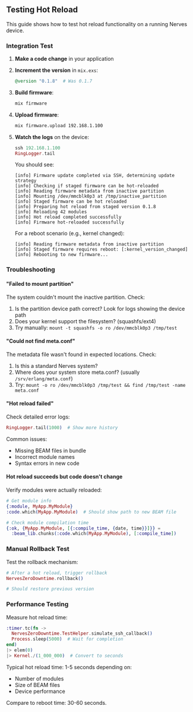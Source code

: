## Testing Hot Reload

This guide shows how to test hot reload functionality on a running Nerves device.

### Integration Test

1. **Make a code change** in your application

2. **Increment the version** in `mix.exs`:
   ```elixir
   @version "0.1.8"  # Was 0.1.7
   ```

3. **Build firmware**:
   ```bash
   mix firmware
   ```

4. **Upload firmware**:
   ```bash
   mix firmware.upload 192.168.1.100
   ```

6. **Watch the logs** on the device:
   ```elixir
   ssh 192.168.1.100
   RingLogger.tail
   ```

   You should see:
   ```
   [info] Firmware update completed via SSH, determining update strategy
   [info] Checking if staged firmware can be hot-reloaded
   [info] Reading firmware metadata from inactive partition
   [info] Mounting /dev/mmcblk0p3 at /tmp/inactive_partition
   [info] Staged firmware can be hot reloaded
   [info] Preparing hot reload from staged version 0.1.8
   [info] Reloading 42 modules
   [info] Hot reload completed successfully
   [info] Firmware hot-reloaded successfully
   ```

   For a reboot scenario (e.g., kernel changed):
   ```
   [info] Reading firmware metadata from inactive partition
   [info] Staged firmware requires reboot: [:kernel_version_changed]
   [info] Rebooting to new firmware...
   ```

### Troubleshooting

#### "Failed to mount partition"

The system couldn't mount the inactive partition. Check:
1. Is the partition device path correct? Look for logs showing the device path
2. Does your kernel support the filesystem? (squashfs/ext4)
3. Try manually: `mount -t squashfs -o ro /dev/mmcblk0p3 /tmp/test`

#### "Could not find meta.conf"

The metadata file wasn't found in expected locations. Check:
1. Is this a standard Nerves system?
2. Where does your system store meta.conf? (usually `/srv/erlang/meta.conf`)
3. Try: `mount -o ro /dev/mmcblk0p3 /tmp/test && find /tmp/test -name meta.conf`

#### "Hot reload failed"

Check detailed error logs:
```elixir
RingLogger.tail(1000)  # Show more history
```

Common issues:
- Missing BEAM files in bundle
- Incorrect module names
- Syntax errors in new code

#### Hot reload succeeds but code doesn't change

Verify modules were actually reloaded:
```elixir
# Get module info
{:module, MyApp.MyModule}
:code.which(MyApp.MyModule)  # Should show path to new BEAM file

# Check module compilation time
{:ok, {MyApp.MyModule, [{:compile_time, {date, time}}]}} =
  :beam_lib.chunks(:code.which(MyApp.MyModule), [:compile_time])
```

### Manual Rollback Test

Test the rollback mechanism:

```elixir
# After a hot reload, trigger rollback
NervesZeroDowntime.rollback()

# Should restore previous version
```

### Performance Testing

Measure hot reload time:

```elixir
:timer.tc(fn ->
  NervesZeroDowntime.TestHelper.simulate_ssh_callback()
  Process.sleep(5000)  # Wait for completion
end)
|> elem(0)
|> Kernel./(1_000_000)  # Convert to seconds
```

Typical hot reload time: 1-5 seconds depending on:
- Number of modules
- Size of BEAM files
- Device performance

Compare to reboot time: 30-60 seconds.
